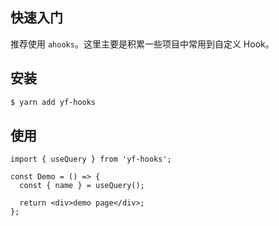 
## 快速入门

推荐使用 `ahooks`。这里主要是积累一些项目中常用到自定义 Hook。

## 安装

````bash
$ yarn add yf-hooks
````

## 使用

```` tsx | pure
import { useQuery } from 'yf-hooks';

const Demo = () => {
  const { name } = useQuery();
  
  return <div>demo page</div>;
};
````
